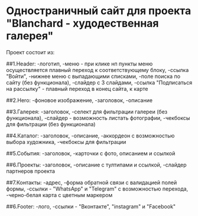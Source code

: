 # Одностраничный сайт для проекта "Blanchard - худодественная галерея"

Проект состоит из:

##1.Header:
    -логотип,
    -меню - при клике нп пункты меню осуществляется плавный переход к соответствующему блоку,
    -ссылка "Войти",
    -нижнее меню с выпадающими списками,
    -поле поиска по сайту (без функционала),
    -слайдер с 3 слайдами,
    -ссылка "Подписаться на рассылку" - плавный переход в конец сайта, к карте

##2.Hero:
    -фоновое изображение,
    -заголовок,
    -описание
    
##3.Галерея:
    -заголовок,
    -селект для фильтрации галереи (без функционала),
    -слайдер - возможность листать фотографии,
    -чекбоксы для фильтрации (без функционала)
 
 ##4.Каталог:
    -заголовок,
    -описание,
    -аккордеон с возможностью выбора художника,
    -чекбоксы для фильтрации
 
##5.События:
    -заголовок,
    -карточки с фото, описанием и ссылкой
 
##6.Проекты:
    -заголовок,
    -описание с тултипами и ссылкой,
    -слайдер партнеров проекта
    
##7.Контакты:
    -адрес,
    -форма обратной связи с валидацией полей формы,
    -ссылки - "WhatsApp" и "Telegram" с возможностью перехода,
    -черно-белая карта с цветным маркером
    
##6.Footer:
    -лого,
    -ссылки - "Вконтакте", "instagram" и "Facebook"
